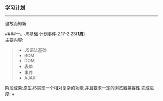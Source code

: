 ### 学习计划
---
温故而知新

####一。JS基础
计划事件:2.17-2.23(**1周**)  
主要内容:  
> - JS语法基础
> - BOM
> - DOM
> - 表单
> - 事件
> - AJAX

阶段成果:原生JS实现一个相对复杂的功能,并且要求一定的浏览器兼容性 
完成进度:
+
